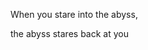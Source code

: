 When you stare into the abyss, 
































the abyss stares back at you
                                                                  
                                                                  

                                                                                                          
                                                                                                          

                                                                                                          
                                                                                                          
                                                                                                          





<!---
OneOhPoint/OneOhPoint is a ✨ special ✨ repository because its `README.md` (this file) appears on your GitHub profile.
You can click the Preview link to take a look at your changes.
--->
